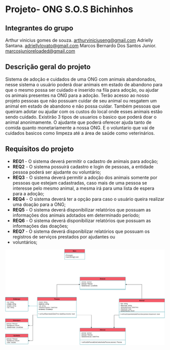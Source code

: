 # Projeto- ONG S.O.S Bichinhos

## Integrantes do grupo

Arthur vinicius gomes de souza. arthurviniciuseng@gmail.com Adrielly Santana. adriellylovato@gmail.com Marcos Bernardo
Dos Santos Junior. marcosjunioreloaded@gmail.com

## Descrição geral do projeto

Sistema de adoção e cuidados de uma ONG com animais abandonados, nesse sistema o usuário poderá doar animais em estado
de abandono para que o mesmo possa ser cuidado e inserido na fila para adoção, ou ajudar os animais presentes na ONG
para a adoção. Terão acesso ao nosso projeto pessoas que não possuam cuidar de seu animal ou resgatem um animal em
estado de abandono e não possa cuidar. Também pessoas que queiram adotar ou ajudar com os custos do local onde esses
animais estão sendo cuidado. Existirão 3 tipos de usuarios o basico que poderá doar o animal anonimamente. O ajudante
que poderá oferecer ajuda tanto de comida quanto monetariamente a nossa ONG. E o voluntario que vai de cuidados basicos
como limpeza até a área de saúde como veterinários.

## Requisitos do projeto

* **REQ1** - O sistema deverá permitir o cadastro de animais para adoção;
* **REQ2** - O sistema possuirá cadastro e login de pessoas, a entidade pessoa poderá ser ajudante ou voluntário;
* **REQ3** - O sistema deverá permitir a adoção dos animais somente por pessoas que estejam cadastradas, caso mais de
  uma pessoa se interesse pelo mesmo animal, a mesma irá para uma lista de espera para a adoção;
* **REQ4** - O sistema deverá ter a opção para caso o usuário queira realizar uma doação para a ONG;
* **REQ5** - O sistema deverá disponibilizar relatórios que possuam as informações dos animais adotados em determinado
  período;
* **REQ6** - O sistema deverá disponibilizar relatórios que possuam as informações das doações;
* **REQ7** - O sistema deverá disponiblizar relatórios que possuam os registros de serviços prestados por ajudantes ou 
* voluntários;

![alt tag](https://github.com/putuka/Projeto-PG2/blob/main/S.O.S_BichinhosUML.png?raw=true)
